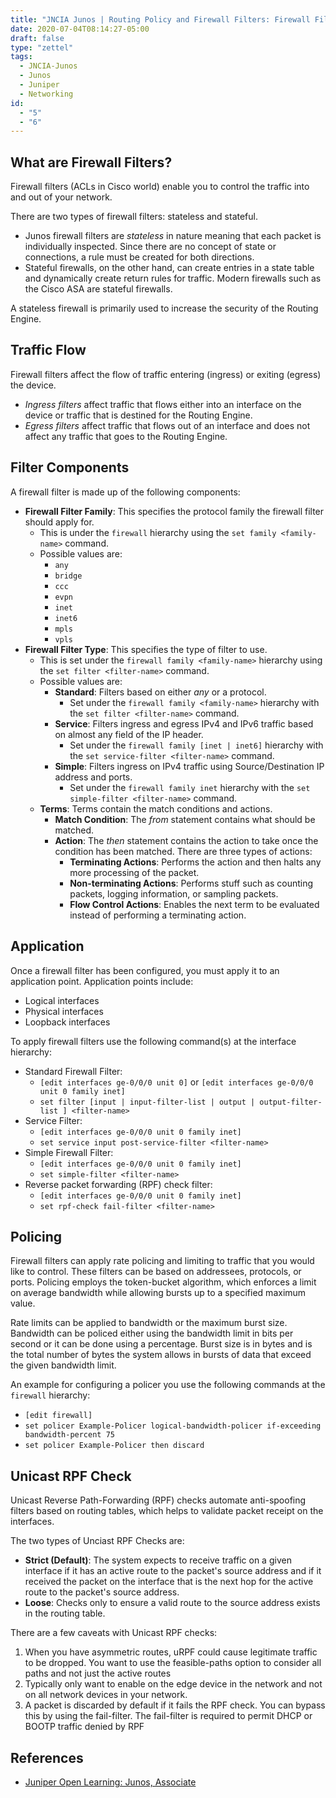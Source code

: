 ```yaml
---
title: "JNCIA Junos | Routing Policy and Firewall Filters: Firewall Filters"
date: 2020-07-04T08:14:27-05:00
draft: false
type: "zettel"
tags:
  - JNCIA-Junos
  - Junos
  - Juniper
  - Networking
id: 
  - "5"
  - "6"
---
```

## What are Firewall Filters?
Firewall filters (ACLs in Cisco world) enable you to control the traffic into and out of your network. 

There are two types of firewall filters: stateless and stateful. 

  * Junos firewall filters are *stateless* in nature meaning that each packet is individually inspected. Since there are no concept of state or connections, a rule must be created for both directions. 
  * Stateful firewalls, on the other hand, can create entries in a state table and dynamically create return rules for traffic. Modern firewalls such as the Cisco ASA are stateful firewalls.

A stateless firewall is primarily used to increase the security of the Routing Engine. 

## Traffic Flow
Firewall filters affect the flow of traffic entering (ingress) or exiting (egress) the device.
  
  * *Ingress filters* affect traffic that flows either into an interface on the device or traffic that is destined for the Routing Engine.
  * *Egress filters* affect traffic that flows out of an interface and does not affect any traffic that goes to the Routing Engine.

## Filter Components
A firewall filter is made up of the following components:

  * **Firewall Filter Family**: This specifies the protocol family the firewall filter should apply for.
    * This is under the `firewall` hierarchy using the `set family <family-name>` command. 
    * Possible values are:
      * `any`
      * `bridge`
      * `ccc`
      * `evpn`
      * `inet`
      * `inet6`
      * `mpls`
      * `vpls`
  * **Firewall Filter Type**: This specifies the type of filter to use.
    * This is set under the `firewall family <family-name>` hierarchy using the `set filter <filter-name>` command.
    * Possible values are:
      * **Standard**: Filters based on either *any* or a protocol.
        * Set under the `firewall family <family-name>` hierarchy with the `set filter <filter-name>` command.
      * **Service**: Filters ingress and egress IPv4 and IPv6 traffic based on almost any field of the IP header.
        * Set under the `firewall family [inet | inet6]` hierarchy with the `set service-filter <filter-name>` command.
      * **Simple**: Filters ingress on IPv4 traffic using Source/Destination IP address and ports.
        * Set under the `firewall family inet` hierarchy with the `set simple-filter <filter-name>` command.
    * **Terms**: Terms contain the match conditions and actions.
      * **Match Condition**: The *from* statement contains what should be matched. 
      * **Action**: The *then* statement contains the action to take once the condition has been matched. There are three types of actions:
        * **Terminating Actions**: Performs the action and then halts any more processing of the packet.
        * **Non-terminating Actions**: Performs stuff such as counting packets, logging information, or sampling packets.
        * **Flow Control Actions**: Enables the next term to be evaluated instead of performing a terminating action.

## Application
Once a firewall filter has been configured, you must apply it to an application point. Application points include:

  * Logical interfaces
  * Physical interfaces
  * Loopback interfaces

To apply firewall filters use the following command(s) at the interface hierarchy:

  * Standard Firewall Filter:
    * `[edit interfaces ge-0/0/0 unit 0]` or `[edit interfaces ge-0/0/0 unit 0 family inet]`
    * `set filter [input | input-filter-list | output | output-filter-list ] <filter-name>`    
  * Service Filter:
    * `[edit interfaces ge-0/0/0 unit 0 family inet]`
    * `set service input post-service-filter <filter-name>`
  * Simple Firewall Filter:
    * `[edit interfaces ge-0/0/0 unit 0 family inet]`
    * `set simple-filter <filter-name>`
  * Reverse packet forwarding (RPF) check filter:
    * `[edit interfaces ge-0/0/0 unit 0 family inet]`
    * `set rpf-check fail-filter <filter-name>`

## Policing

Firewall filters can apply rate policing and limiting to traffic that you would like to control. These filters can be based on addressees, protocols, or ports. Policing employs the token-bucket algorithm, which enforces a limit on average bandwidth while allowing bursts up to a specified maximum value. 

Rate limits can be applied to bandwidth or the maximum burst size. Bandwidth can be policed either using the bandwidth limit in bits per second or it can be done using a percentage. Burst size is in bytes and is the total number of bytes the system allows in bursts of data that exceed the given bandwidth limit.

An example for configuring a policer you use the following commands at the `firewall` hierarchy:

  * `[edit firewall]`
  * `set policer Example-Policer logical-bandwidth-policer if-exceeding bandwidth-percent 75`
  * `set policer Example-Policer then discard`  

## Unicast RPF Check
Unicast Reverse Path-Forwarding (RPF) checks automate anti-spoofing filters based on routing tables, which helps to validate packet receipt on the interfaces.

The two types of Unciast RPF Checks are:
  * **Strict (Default)**: The system expects to receive traffic on a given interface if it has an active route to the packet's source address and if it received the packet on the interface that is the next hop for the active route to the packet's source address.
  * **Loose**: Checks only to ensure a valid route to the source address exists in the routing table.

There are a few caveats with Unicast RPF checks: 

  1. When you have asymmetric routes, uRPF could cause legitimate traffic to be dropped. You want to use the feasible-paths option to consider all paths and not just the active routes
  2. Typically only want to enable on the edge device in the network and not on all network devices in your network.
  3. A packet is discarded by default if it fails the RPF check. You can bypass this by using the fail-filter. The fail-filter is required to permit DHCP or BOOTP traffic denied by RPF
	
## References
  * [Juniper Open Learning: Junos, Associate](https://cloud.contentraven.com/junosgenius/learningpath-detail/1004/3/0/1)

